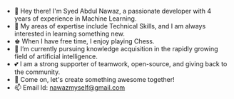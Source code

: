 - 👋 Hey there! I'm Syed Abdul Nawaz, a passionate developer with 4 years of experience in Machine Learning.
- 🚀 My areas of expertise include Technical Skills, and I am always interested in learning something new.
- ♚ When I have free time, I enjoy playing Chess.
- 🌱 I’m currently pursuing knowledge acquisition in the rapidly growing field of artificial intelligence.
- 💕 I am a strong supporter of teamwork, open-source, and giving back to the community.
- 🌟 Come on, let's create something awesome together!
- 📫 Email Id: nawazmyself@gmail.com

<!---
nawazmyself/nawazmyself is a ✨ special ✨ repository because its `README.md` (this file) appears on your GitHub profile.
You can click the Preview link to take a look at your changes.
--->
